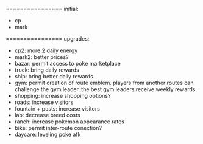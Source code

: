 ================
initial:

- cp
- mark

================
upgrades:

- cp2: more 2 daily energy
- mark2: better prices?
- bazar: permit access to poke marketplace
- truck: bring daily rewards
- ship: bring better daily rewards
- gym: permit creation of route emblem. players from another routes can challenge the gym leader. the best gym leaders receive weekly rewards.
- shopping: increase shopping options?
- roads: increase visitors
- fountain + posts: increase visitors
- lab: decrease breed costs
- ranch: increase pokemon appearance rates
- bike: permit inter-route conection?
- daycare: leveling poke afk
